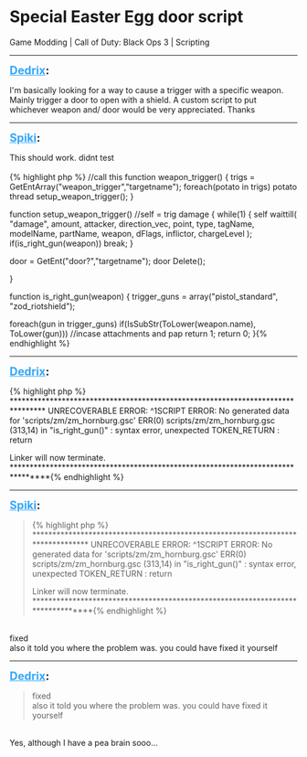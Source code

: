 # Special Easter Egg door script
Game Modding | Call of Duty: Black Ops 3 | Scripting

---
<strong style="font-size: 1.4em;"><span style="text-decoration: underline;text-decoration-color: #34a7f9;"><span style="color:#34a7f9;">Dedrix</span></span>:</strong>

<p>I&#39;m basically looking for a way to cause a trigger with a specific weapon. Mainly trigger a door to open with a shield. A custom script to put whichever weapon and/ door would be very appreciated. Thanks</p>

---
<strong style="font-size: 1.4em;"><span style="text-decoration: underline;text-decoration-color: #34a7f9;"><span style="color:#34a7f9;">Spiki</span></span>:</strong>

<p>This should work. didnt test<br /><br />{% highlight php %}
//call this
function weapon_trigger()
{
trigs = GetEntArray("weapon_trigger","targetname");
foreach(potato in trigs)
    potato thread setup_weapon_trigger();
}


function setup_weapon_trigger() //self = trig damage
{
while(1)
    {
    self waittill( "damage", amount, attacker, direction_vec, point, type, tagName, modelName, partName, weapon, dFlags, inflictor, chargeLevel );
    if(is_right_gun(weapon))
        break;
    }


door = GetEnt("door?","targetname");
door Delete();

}


function is_right_gun(weapon)
{
trigger_guns = array("pistol_standard", "zod_riotshield");

foreach(gun in trigger_guns)
    if(IsSubStr(ToLower(weapon.name), ToLower(gun))) //incase attachments and pap
        return 1;
return 0;
}{% endhighlight %}
</p>

---
<strong style="font-size: 1.4em;"><span style="text-decoration: underline;text-decoration-color: #34a7f9;"><span style="color:#34a7f9;">Dedrix</span></span>:</strong>

<p>{% highlight php %}
********************************************************************************
UNRECOVERABLE ERROR:
 ^1SCRIPT ERROR: No generated data for &#39;scripts/zm/zm_hornburg.gsc&#39;
ERR(0) scripts/zm/zm_hornburg.gsc (313,14) in "is_right_gun()" : syntax error, unexpected TOKEN_RETURN :         return


Linker will now terminate.
********************************************************************************{% endhighlight %}
</p>

---
<strong style="font-size: 1.4em;"><span style="text-decoration: underline;text-decoration-color: #34a7f9;"><span style="color:#34a7f9;">Spiki</span></span>:</strong>

<p><blockquote>{% highlight php %}
********************************************************************************
UNRECOVERABLE ERROR:
^1SCRIPT ERROR: No generated data for &#39;scripts/zm/zm_hornburg.gsc&#39;
ERR(0) scripts/zm/zm_hornburg.gsc (313,14) in "is_right_gun()" : syntax error, unexpected TOKEN_RETURN :         return


Linker will now terminate.
********************************************************************************{% endhighlight %}
</blockquote><br />fixed<br />also it told you where the problem was. you could have fixed it yourself</p>

---
<strong style="font-size: 1.4em;"><span style="text-decoration: underline;text-decoration-color: #34a7f9;"><span style="color:#34a7f9;">Dedrix</span></span>:</strong>

<p><blockquote>fixed<br />also it told you where the problem was. you could have fixed it yourself<br /></blockquote><br />Yes, although I have a pea brain sooo...</p>
